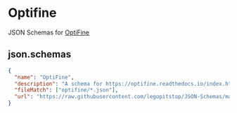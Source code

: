 # Optifine

JSON Schemas for [OptiFine](https://optifine.readthedocs.io/index.html)

## json.schemas

```json
{
  "name": "OptiFine",
  "description": "A schema for https://optifine.readthedocs.io/index.html",
  "fileMatch": ["optifine/*.json"],
  "url": "https://raw.githubusercontent.com/legopitstop/JSON-Schemas/main/schemas/optifine/schema.json"
}
```
